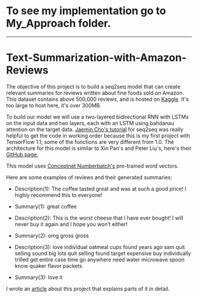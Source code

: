 # To see my implementation go to My_Approach folder.

<hr>

# Text-Summarization-with-Amazon-Reviews

The objective of this project is to build a seq2seq model that can create relevant summaries for reviews written about fine foods sold on Amazon. This dataset contains above 500,000 reviews, and is hosted on [Kaggle](https://www.kaggle.com/snap/amazon-fine-food-reviews). It's too large to host here, it's over 300MB.

To build our model we will use a two-layered bidirectional RNN with LSTMs on the input data and two layers, each with an LSTM using bahdanau attention on the target data. [Jaemin Cho's tutorial](https://github.com/j-min/tf_tutorial_plus/tree/master/RNN_seq2seq/contrib_seq2seq) for seq2seq was really helpful to get the code in working order because this is my first project with TensorFlow 1.1; some of the functions are very different from 1.0. The architecture for this model is similar to Xin Pan's and Peter Liu's, here's their [GitHub page.](https://github.com/tensorflow/models/tree/master/textsum)

This model uses [Conceptnet Numberbatch's](https://github.com/commonsense/conceptnet-numberbatch) pre-trained word vectors. 

Here are some examples of reviews and their generated summaries:
- Description(1): The coffee tasted great and was at such a good price! I highly recommend this to everyone!
- Summary(1): great coffee

- Description(2): This is the worst cheese that I have ever bought! I will never buy it again and I hope you won’t either!
- Summary(2): omg gross gross

- Description(3): love individual oatmeal cups found years ago sam quit selling sound big lots quit selling found target expensive buy individually trilled get entire case time go anywhere need water microwave spoon know quaker flavor packets
- Summary(3): love it

I wrote an [article](https://medium.com/@Currie32/text-summarization-with-amazon-reviews-41801c2210b) about this project that explains parts of it in detail.
